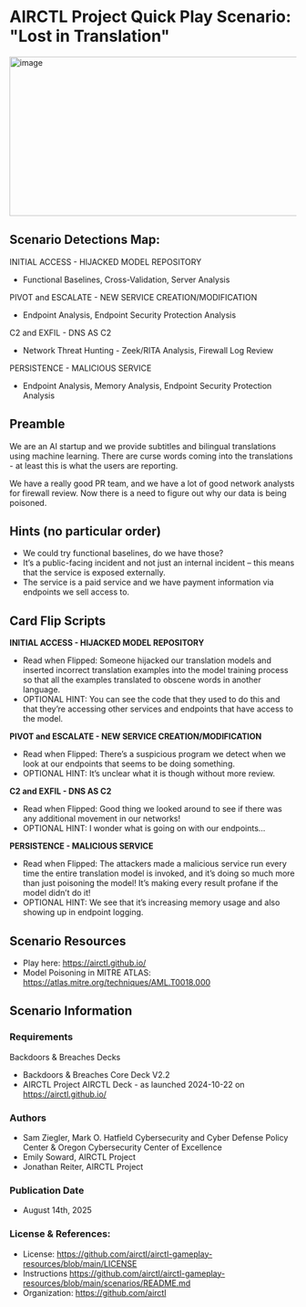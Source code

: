 # AIRCTL Project Quick Play Scenario: "Lost in Translation"

<img width="1481" height="279" alt="image" src="https://github.com/user-attachments/assets/ad347097-26fa-4f2e-a600-1afa017c945a" />


## Scenario Detections Map:
INITIAL ACCESS - HIJACKED MODEL REPOSITORY
- Functional Baselines, Cross-Validation, Server Analysis

PIVOT and ESCALATE - NEW SERVICE CREATION/MODIFICATION
- Endpoint Analysis, Endpoint Security Protection Analysis

C2 and EXFIL - DNS AS C2
- Network Threat Hunting - Zeek/RITA Analysis, Firewall Log Review

PERSISTENCE - MALICIOUS SERVICE
- Endpoint Analysis, Memory Analysis, Endpoint Security Protection Analysis

## Preamble
We are an AI startup and we provide subtitles and bilingual translations using machine learning. There are curse words coming into the translations - at least this is what the users are reporting. 

We have a really good PR team, and we have a lot of good network analysts for firewall review. Now there is a need to figure out why our data is being poisoned. 


## Hints (no particular order)
- We could try functional baselines, do we have those?
- It’s a public-facing incident and not just an internal incident – this means that the service is exposed externally.
- The service is a paid service and we have payment information via endpoints we sell access to.

## Card Flip Scripts
**INITIAL ACCESS - HIJACKED MODEL REPOSITORY**
- Read when Flipped: Someone hijacked our translation models and inserted incorrect translation examples into the model training process so that all the examples translated to obscene words in another language.
- OPTIONAL HINT: You can see the code that they used to do this and that they’re accessing other services and endpoints that have access to the model.


**PIVOT and ESCALATE - NEW SERVICE CREATION/MODIFICATION**
- Read when Flipped: There’s a suspicious program we detect when we look at our endpoints that seems to be doing something.
- OPTIONAL HINT: It’s unclear what it is though without more review.

**C2 and EXFIL - DNS AS C2**
- Read when Flipped: Good thing we looked around to see if there was any additional movement in our networks!
- OPTIONAL HINT: I wonder what is going on with our endpoints...

**PERSISTENCE - MALICIOUS SERVICE**
- Read when Flipped: The attackers made a malicious service run every time the entire translation model is invoked, and it’s doing so much more than just poisoning the model! It’s making every result profane if the model didn’t do it!
- OPTIONAL HINT: We see that it’s increasing memory usage and also showing up in endpoint logging.

## Scenario Resources
- Play here: https://airctl.github.io/
- Model Poisoning in MITRE ATLAS: https://atlas.mitre.org/techniques/AML.T0018.000

## Scenario Information

### Requirements
Backdoors & Breaches Decks
- Backdoors & Breaches Core Deck V2.2
- AIRCTL Project AIRCTL Deck - as launched 2024-10-22 on https://airctl.github.io/

### Authors
- Sam Ziegler, Mark O. Hatfield Cybersecurity and Cyber Defense Policy Center & Oregon Cybersecurity Center of Excellence
- Emily Soward, AIRCTL Project
- Jonathan Reiter, AIRCTL Project

### Publication Date
- August 14th, 2025

### License & References:
- License: https://github.com/airctl/airctl-gameplay-resources/blob/main/LICENSE
- Instructions https://github.com/airctl/airctl-gameplay-resources/blob/main/scenarios/README.md
- Organization: https://github.com/airctl
